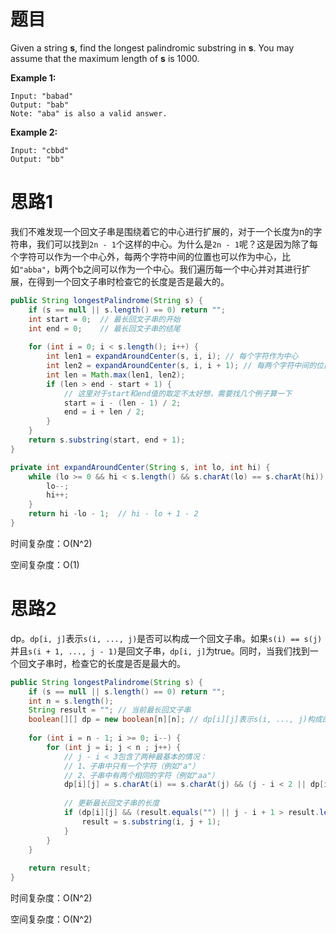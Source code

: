 # 题目

Given a string **s**, find the longest palindromic substring in **s**. You may assume that the maximum length of **s** is 1000.

**Example 1:**

```
Input: "babad"
Output: "bab"
Note: "aba" is also a valid answer.
```

**Example 2:**

```
Input: "cbbd"
Output: "bb"
```

# 思路1

我们不难发现一个回文子串是围绕着它的中心进行扩展的，对于一个长度为n的字符串，我们可以找到`2n - 1`个这样的中心。为什么是`2n - 1`呢？这是因为除了每个字符可以作为一个中心外，每两个字符中间的位置也可以作为中心，比如`"abba"`，b两个b之间可以作为一个中心。我们遍历每一个中心并对其进行扩展，在得到一个回文子串时检查它的长度是否是最大的。

```java
public String longestPalindrome(String s) {
    if (s == null || s.length() == 0) return "";
    int start = 0;	// 最长回文子串的开始
    int end = 0;	// 最长回文子串的结尾
    
    for (int i = 0; i < s.length(); i++) {
        int len1 = expandAroundCenter(s, i, i);	// 每个字符作为中心
        int len2 = expandAroundCenter(s, i, i + 1);	// 每两个字符中间的位置作为中心
        int len = Math.max(len1, len2);
        if (len > end - start + 1) {
            // 这里对于start和end值的取定不太好想，需要找几个例子算一下
            start = i - (len - 1) / 2;
            end = i + len / 2;
        }
    }
    return s.substring(start, end + 1);
}

private int expandAroundCenter(String s, int lo, int hi) {
    while (lo >= 0 && hi < s.length() && s.charAt(lo) == s.charAt(hi)) {
        lo--;
        hi++;
    }
    return hi -lo - 1;	// hi - lo + 1 - 2
}
```

时间复杂度：O(N^2)

空间复杂度：O(1)

# 思路2

dp。`dp[i, j]`表示`s(i, ..., j)`是否可以构成一个回文子串。如果`s(i) == s(j)`并且`s(i + 1, ..., j - 1)`是回文子串，`dp[i, j]`为true。同时，当我们找到一个回文子串时，检查它的长度是否是最大的。

```java
public String longestPalindrome(String s) {
    if (s == null || s.length() == 0) return "";
    int n = s.length();
    String result = "";	// 当前最长回文子串
    boolean[][] dp = new boolean[n][n];	// dp[i][j]表示s(i, ..., j)构成的子串是否是回文的
    
    for (int i = n - 1; i >= 0; i--) {
        for (int j = i; j < n ; j++) {
            // j - i < 3包含了两种最基本的情况：
            // 1、子串中只有一个字符（例如"a"）
            // 2、子串中有两个相同的字符（例如"aa"）
            dp[i][j] = s.charAt(i) == s.charAt(j) && (j - i < 2 || dp[i + 1][j - 1]));
            
            // 更新最长回文子串的长度
            if (dp[i][j] && (result.equals("") || j - i + 1 > result.length())) {
                result = s.substring(i, j + 1);
            }
        }
    }
    
    return result;
}
```

时间复杂度：O(N^2)

空间复杂度：O(N^2)

